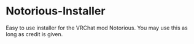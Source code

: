 # Notorious-Installer
Easy to use installer for the VRChat mod Notorious.
You may use this as long as credit is given.
